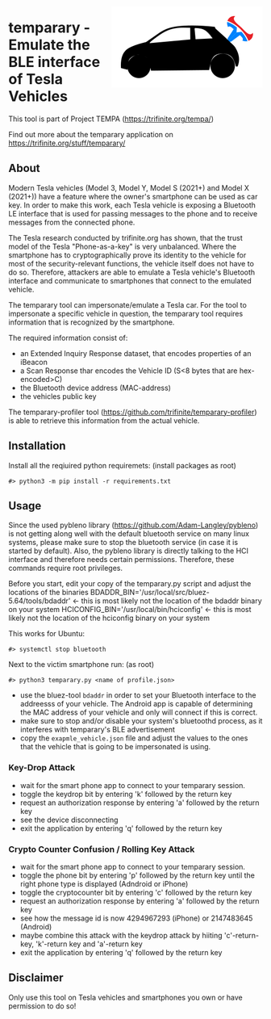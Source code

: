 <a href="https://trifinite.org/stuff/tool_temparary/" target="_blank"><img align="right" src="/images/temparary_logo.png"/></a>

# temparary - Emulate the BLE interface of Tesla Vehicles
This tool is part of Project TEMPA (https://trifinite.org/tempa/)

Find out more about the temparary application on https://trifinite.org/stuff/temparary/ 

## About
Modern Tesla vehicles (Model 3, Model Y, Model S (2021+) and Model X (2021+)) have a feature where the owner's smartphone can be used as car key. In order to make this work, each Tesla vehicle is exposing a Bluetooth LE interface that is used for passing messages to the phone and to receive messages from the connected phone.

The Tesla research conducted by trifinite.org has shown, that the trust model of the Tesla "Phone-as-a-key" is very unbalanced. Where the smartphone has to cryptographically prove its identity to the vehicle for most of the security-relevant functions, the vehicle itself does not have to do so. Therefore, attackers are able to emulate a Tesla vehicle's Bluetooth interface and communicate to smartphones that connect to the emulated vehicle.

The temparary tool can impersonate/emulate a Tesla car. For the tool to impersonate a specific vehicle in question, the temparary tool requires information that is recognized by the smartphone.

The required information consist of:
* an Extended Inquiry Response dataset, that encodes properties of an iBeacon
* a Scan Response thar encodes the Vehicle ID (S<8 bytes that are hex-encoded>C)
* the Bluetooth device address (MAC-address)
* the vehicles public key

The temparary-profiler tool (https://github.com/trifinite/temparary-profiler) is able to retrieve this information from the actual vehicle.

## Installation
Install all the reqiuired python requiremets: (install packages as root)
```
#> python3 -m pip install -r requirements.txt
```

## Usage
Since the used pybleno library (https://github.com/Adam-Langley/pybleno) is not getting along well with the default bluetooth service on many linux systems, please make sure to stop the bluetooth service (in case it is started by default). Also, the pybleno library is directly talking to the HCI interface and therefore needs certain permissions. Therefore, these commands require root privileges.

Before you start, edit your copy of the temparary.py script and adjust the locations of the binaries
BDADDR_BIN='/usr/local/src/bluez-5.64/tools/bdaddr' <- this is most likely not the location of the bdaddr binary on your system
HCICONFIG_BIN='/usr/local/bin/hciconfig' <- this is most likely not the location of the hciconfig binary on your system

This works for Ubuntu:
```
#> systemctl stop bluetooth
```

Next to the victim smartphone run: (as root)
```
#> python3 temparary.py <name of profile.json>
```

* use the bluez-tool `bdaddr` in order to set your Bluetooth interface to the addreesss of your vehicle. The Android app is capable of determining the MAC address of your vehicle and only will connect if this is correct.
* make sure to stop and/or disable your system's bluetoothd process, as it interferes with temparary's BLE advertisement
* copy the `exapmle_vehicle.json` file and adjust the values to the ones that the vehicle that is going to be impersonated is using.

### Key-Drop Attack
* wait for the smart phone app to connect to your temparary session.
* toggle the keydrop bit by entering 'k' followed by the return key
* request an authorization response by entering 'a' followed by the return key
* see the device disconnecting
* exit the application by entering 'q' followed by the return key

### Crypto Counter Confusion / Rolling Key Attack
* wait for the smart phone app to connect to your temparary session.
* toggle the phone bit by entering 'p' followed by the return key until the right phone type is displayed (Adndroid or iPhone)
* toggle the cryptocounter bit by entering 'c' followed by the return key
* request an authorization response by entering 'a' followed by the return key
* see how the message id is now 4294967293 (iPhone) or 2147483645 (Android)
* maybe combine this attack with the keydrop attack by hiiting 'c'-return-key, 'k'-return key and 'a'-return key
* exit the application by entering 'q' followed by the return key

## Disclaimer
Only use this tool on Tesla vehicles and smartphones you own or have permission to do so!
